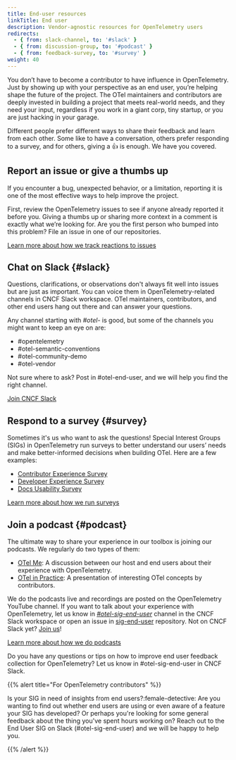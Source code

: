 ```yaml
---
title: End-user resources
linkTitle: End user
description: Vendor-agnostic resources for OpenTelemetry users
redirects:
  - { from: slack-channel, to: '#slack' }
  - { from: discussion-group, to: '#podcast' }
  - { from: feedback-survey, to: '#survey' }
weight: 40
---
```


You don’t have to become a contributor to have influence in OpenTelemetry. Just
by showing up with your perspective as an end user, you’re helping shape the
future of the project. The OTel maintainers and contributors are deeply invested
in building a project that meets real-world needs, and they need your input,
regardless if you work in a giant corp, tiny startup, or you are just hacking in
your garage.

Different people prefer different ways to share their feedback and learn from
each other. Some like to have a conversation, others prefer responding to a
survey, and for others, giving a 👍 is enough. We have you covered.

## Report an issue or give a thumbs up

If you encounter a bug, unexpected behavior, or a limitation, reporting it is
one of the most effective ways to help improve the project.

First, review the OpenTelemetry issues to see if anyone already reported it
before you. Giving a thumbs up or sharing more context in a comment is exactly
what we’re looking for. Are you the first person who bumped into this problem?
File an issue in one of our repositories.

<!--➡️ TODO: Add a CTA "Review issues" linking to a list of projects in OTel org ) -->

[Learn more about how we track reactions to issues](issue-participation/)

## Chat on Slack {#slack}

Questions, clarifications, or observations don't always fit well into issues but
are just as important. You can voice them in OpenTelemetry-related channels in
CNCF Slack workspace. OTel maintainers, contributors, and other end users hang
out there and can answer your questions.

Any channel starting with _#otel-_ is good, but some of the channels you might
want to keep an eye on are:

- #opentelemetry
- #otel-semantic-conventions
- #otel-community-demo
- #otel-vendor

Not sure where to ask? Post in #otel-end-user, and we will help you find the
right channel.

[Join CNCF Slack](https://communityinviter.com/apps/cloud-native/cncf)

<!--➡️ TODO: Turn link to a button -->

## Respond to a survey {#survey}

Sometimes it's us who want to ask the questions! Special Interest Groups (SIGs)
in OpenTelemetry run surveys to better understand our users’ needs and make
better-informed decisions when building OTel. Here are a few examples:

- [Contributor Experience Survey](/blog/2025/contribex-survey-results/)
- [Developer Experience Survey](/blog/2025/devex-survey/)
- [Docs Usability Survey](/blog/2024/otel-docs-survey/)
<!--➡️ TODO: Turn links into embeds-->

[Learn more about how we run surveys](https://github.com/open-telemetry/sig-end-user/tree/main/end-user-surveys)

## Join a podcast {#podcast}

The ultimate way to share your experience in our toolbox is joining our
podcasts. We regularly do two types of them:

- [OTel Me](https://www.youtube.com/playlist?list=PLVYDBkQ1TdywIl9xKEo5_u7zlwY38dW43):
  A discussion between our host and end users about their experience with
  OpenTelemetry.
- [OTel in Practice](https://www.youtube.com/playlist?list=PLVYDBkQ1TdyxKgdGE4ThYLkNRCuLLYy9x):
  A presentation of interesting OTel concepts by contributors.
  <!--➡️ TODO: Turn links into embeds-->

We do the podcasts live and recordings are posted on the OpenTelemetry YouTube
channel. If you want to talk about your experience with OpenTelemetry, let us
know in
[_#otel-sig-end-user_](https://cloud-native.slack.com/archives/C01RT3MSWGZ)
channel in the CNCF Slack workspace or open an issue in [sig-end-user]
repository. Not on CNCF Slack yet?
[Join us](https://communityinviter.com/apps/cloud-native/cncf)!

[Learn more about how we do podcasts](interviews-feedback/)

Do you have any questions or tips on how to improve end user feedback collection
for OpenTelemetry? Let us know in #otel-sig-end-user in CNCF Slack.

{{% alert title="For OpenTelemetry contributors" %}}

Is your SIG in need of insights from end users?:female-detective: Are you
wanting to find out whether end users are using or even aware of a feature your
SIG has developed? Or perhaps you're looking for some general feedback about the
thing you've spent hours working on? Reach out to the End User SIG on Slack
(#otel-sig-end-user) and we will be happy to help you.

{{% /alert %}}

[sig-end-user]: https://github.com/open-telemetry/sig-end-user
